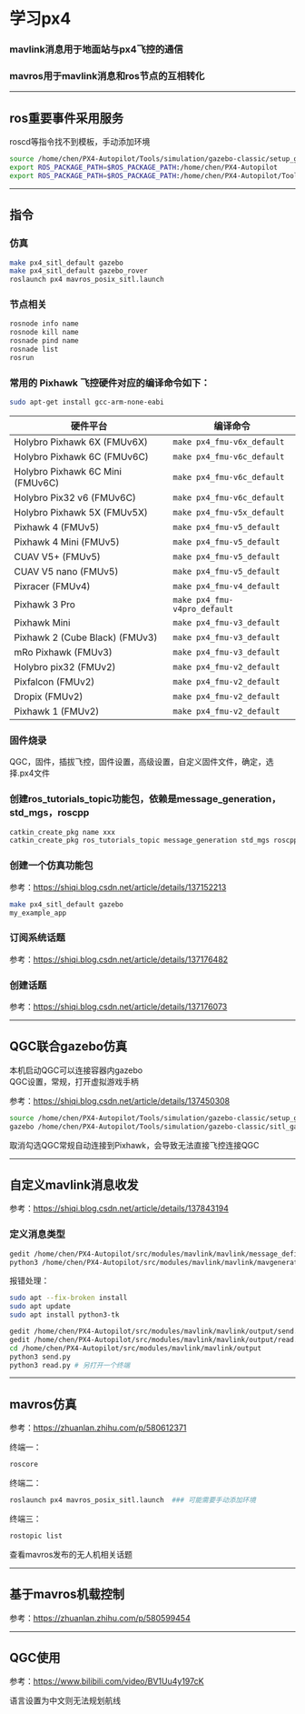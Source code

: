 # 学习px4

### mavlink消息用于地面站与px4飞控的通信  
### mavros用于mavlink消息和ros节点的互相转化  

---  
## ros重要事件采用服务  

roscd等指令找不到模板，手动添加环境  

```bash
source /home/chen/PX4-Autopilot/Tools/simulation/gazebo-classic/setup_gazebo.bash /home/chen/PX4-Autopilot /home/chen/PX4-Autopilot/build/px4_sitl_default 
export ROS_PACKAGE_PATH=$ROS_PACKAGE_PATH:/home/chen/PX4-Autopilot
export ROS_PACKAGE_PATH=$ROS_PACKAGE_PATH:/home/chen/PX4-Autopilot/Tools/simulation/gazebo-classic/sitl_gazebo-classic
```  

---  
## 指令  

### 仿真  

```bash
make px4_sitl_default gazebo
make px4_sitl_default gazebo_rover
roslaunch px4 mavros_posix_sitl.launch
```  

### 节点相关  

```bash
rosnode info name
rosnode kill name
rosnade pind name
rosnade list
rosrun 
```  

### 常用的 Pixhawk 飞控硬件对应的编译命令如下：  

```bash
sudo apt-get install gcc-arm-none-eabi
```  

| 硬件平台 | 编译命令 |
| --- | --- |
| Holybro Pixhawk 6X (FMUv6X) | `make px4_fmu-v6x_default` |
| Holybro Pixhawk 6C (FMUv6C) | `make px4_fmu-v6c_default` |
| Holybro Pixhawk 6C Mini (FMUv6C) | `make px4_fmu-v6c_default` |
| Holybro Pix32 v6 (FMUv6C) | `make px4_fmu-v6c_default` |
| Holybro Pixhawk 5X (FMUv5X) | `make px4_fmu-v5x_default` |
| Pixhawk 4 (FMUv5) | `make px4_fmu-v5_default` |
| Pixhawk 4 Mini (FMUv5) | `make px4_fmu-v5_default` |
| CUAV V5+ (FMUv5) | `make px4_fmu-v5_default` |
| CUAV V5 nano (FMUv5) | `make px4_fmu-v5_default` |
| Pixracer (FMUv4) | `make px4_fmu-v4_default` |
| Pixhawk 3 Pro | `make px4_fmu-v4pro_default` |
| Pixhawk Mini | `make px4_fmu-v3_default` |
| Pixhawk 2 (Cube Black) (FMUv3) | `make px4_fmu-v3_default` |
| mRo Pixhawk (FMUv3) | `make px4_fmu-v3_default` |
| Holybro pix32 (FMUv2) | `make px4_fmu-v2_default` |
| Pixfalcon (FMUv2) | `make px4_fmu-v2_default` |
| Dropix (FMUv2) | `make px4_fmu-v2_default` |
| Pixhawk 1 (FMUv2) | `make px4_fmu-v2_default` |

### 固件烧录  

QGC，固件，插拔飞控，固件设置，高级设置，自定义固件文件，确定，选择.px4文件  

### 创建ros_tutorials_topic功能包，依赖是message_generation，std_mgs，roscpp  

```bash
catkin_create_pkg name xxx
catkin_create_pkg ros_tutorials_topic message_generation std_mgs roscpp
```  

### 创建一个仿真功能包  

参考：<https://shiqi.blog.csdn.net/article/details/137152213>  

```bash
make px4_sitl_default gazebo
my_example_app
```  

### 订阅系统话题  

参考：<https://shiqi.blog.csdn.net/article/details/137176482>  

### 创建话题  

参考：<https://shiqi.blog.csdn.net/article/details/137176073>  

---  
## QGC联合gazebo仿真  

本机启动QGC可以连接容器内gazebo  
QGC设置，常规，打开虚拟游戏手柄  

参考：<https://shiqi.blog.csdn.net/article/details/137450308>  

```bash
source /home/chen/PX4-Autopilot/Tools/simulation/gazebo-classic/setup_gazebo.bash $(pwd) $(pwd)/build/px4_sitl_default
gazebo /home/chen/PX4-Autopilot/Tools/simulation/gazebo-classic/sitl_gazebo-classic/worlds/hitl_iris.world
```  

取消勾选QGC常规自动连接到Pixhawk，会导致无法直接飞控连接QGC  

---  
## 自定义mavlink消息收发  

参考：<https://shiqi.blog.csdn.net/article/details/137843194>  

### 定义消息类型  

```bash
gedit /home/chen/PX4-Autopilot/src/modules/mavlink/mavlink/message_definitions/v1.0/common.xml
python3 /home/chen/PX4-Autopilot/src/modules/mavlink/mavlink/mavgenerate.py
```  

报错处理：  

```bash
sudo apt --fix-broken install
sudo apt update
sudo apt install python3-tk
```  

```bash
gedit /home/chen/PX4-Autopilot/src/modules/mavlink/mavlink/output/send.py
gedit /home/chen/PX4-Autopilot/src/modules/mavlink/mavlink/output/read.py
cd /home/chen/PX4-Autopilot/src/modules/mavlink/mavlink/output
python3 send.py
python3 read.py # 另打开一个终端
```  

---  
## mavros仿真  

参考：<https://zhuanlan.zhihu.com/p/580612371>  

终端一：  

```bash
roscore
```  

终端二：  

```bash
roslaunch px4 mavros_posix_sitl.launch  ### 可能需要手动添加环境
```  

终端三：  

```bash
rostopic list
```  

查看mavros发布的无人机相关话题  

---  
## 基于mavros机载控制  

参考：<https://zhuanlan.zhihu.com/p/580599454>  

---  
## QGC使用  

参考：<https://www.bilibili.com/video/BV1Uu4y197cK>  

语言设置为中文则无法规划航线
```